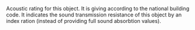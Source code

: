﻿Acoustic rating for this object.
It is giving according to the national building code. It indicates the sound transmission resistance of this object by an index ration (instead of providing full sound absorbtion values).